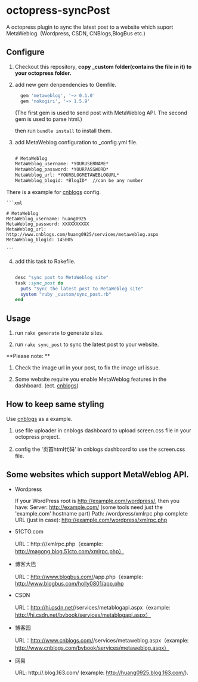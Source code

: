 octopress-syncPost
==================

A octopress plugin to sync the latest post to a website which suport MetaWeblog. (Wordpress, CSDN, CNBlogs,BlogBus etc.)

## Configure

1. Checkout this repository, **copy _custom folder(contains the file in it) to your octopress folder.**

2. add new gem denpendencies to Gemfile.

	```ruby
	  gem 'metaweblog', '~> 0.1.0'
	  gem 'nokogiri', '~> 1.5.9'
	```
	(The first gem is used to send post with MetaWeblog API.
	The second gem is used to parse html.)

	then run `bundle install` to install them.

3. add MetaWeblog configuration to _config.yml file.

	```xml

	# MetaWeblog
	MetaWeblog_username: *YOURUSERNAME*
	MetaWeblog_password: *YOURPASSWORD*
	MetaWeblog_url: *YOURBLOGMETAWEBLOGURL*
	MetaWeblog_blogid: *BlogID*  //can be any number

	``` 
There is a example for [cnblogs] config.

	```xml

	# MetaWeblog
	MetaWeblog_username: huang0925
	MetaWeblog_password: XXXXXXXXXX
	MetaWeblog_url: http://www.cnblogs.com/huang0925/services/metaweblog.aspx
	MetaWeblog_blogid: 145005

	```

4. add this task to Rakefile.

	```ruby

	desc "sync post to MetaWeblog site"
	task :sync_post do
	  puts "Sync the latest post to MetaWeblog site"
	  system "ruby _custom/sync_post.rb"
	end

	```

## Usage

1. run `rake generate` to generate sites.

2. run `rake sync_post` to sync the latest post to your website.

**Please note: ** 

1. Check the image url in your post, to fix the image url issue.

2. Some website require you enable MetaWeblog features in the dashboard. (ect. [cnblogs])

## How to keep same styling

Use [cnblogs] as a example.

1. use file uploader in cnblogs dashboard to upload screen.css file in your octopress project.

2. config the '页首html代码' in cnblogs dashboard to use the screen.css file.


## Some websites which support MetaWeblog API.

* Wordpress

	If your WordPress root is http://example.com/wordpress/, then you have:
	Server: http://example.com/ (some tools need just the 'example.com' hostname part)
	Path: /wordpress/xmlrpc.php
	complete URL (just in case): http://example.com/wordpress/xmlrpc.php

* 51CTO.com

	URL：http://<yourBlogUrl>/xmlrpc.php（example: http://magong.blog.51cto.com/xmlrpc.php）

* 博客大巴

	URL：http://www.blogbus.com/<accountName>/app.php（example: http://www.blogbus.com/holly0801/app.php

* CSDN

	URL：http://hi.csdn.net/<accountName>/services/metablogapi.aspx（example: http://hi.csdn.net/bvbook/services/metablogapi.aspx）

* 博客园

	URL：http://www.cnblogs.com/<accountName>/services/metaweblog.aspx（example: http://www.cnblogs.com/bvbook/services/metaweblog.aspx）

* 网易

	URL: http://<accountName>.blog.163.com/ (example: http://huang0925.blog.163.com/).

[cnblogs]: http://www.cnblogs.com/